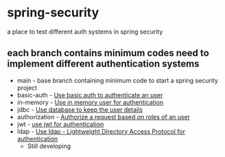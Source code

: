 # spring-security
a place to test different auth systems in spring security

## each branch contains minimum codes need to implement different authentication systems

* main - base branch containing minimum code to start a spring security project
* basic-auth - [Use basic auth to authenticate an user](https://github.com/isharafe/spring-security/blob/basic-auth/README.md)
* in-memory - [Use in memory user for authentication](https://github.com/isharafe/spring-security/blob/in-memory/README.md)
* jdbc - [Use database to keep the user details](https://github.com/isharafe/spring-security/blob/jdbc/README.md)
* authorization - [Authorize a request based on roles of an user](https://github.com/isharafe/spring-security/blob/authorization/README.md)
* jwt - [use jwt for authentication](https://github.com/isharafe/spring-security/blob/jwt/README.md)
* ldap - [Use ldap - Lightweight Directory Access Protocol for authentication](https://github.com/isharafe/spring-security/blob/ldap/README.md)
  * Still developing
